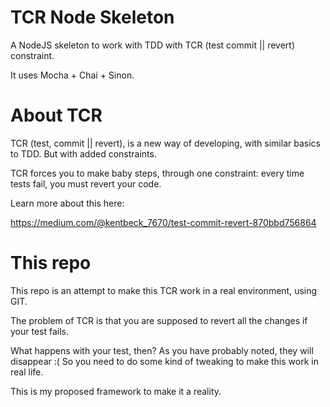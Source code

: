 # TCR Node Skeleton

A NodeJS skeleton to work with TDD with TCR (test commit || revert) constraint.

It uses Mocha + Chai + Sinon.

# About TCR

TCR (test, commit || revert), is a new way of developing, with similar basics to TDD. But with added constraints.

TCR forces you to make baby steps, through one constraint: every time tests fail, you must revert your code.

Learn more about this here:

https://medium.com/@kentbeck_7670/test-commit-revert-870bbd756864

# This repo

This repo is an attempt to make this TCR work in a real environment, using GIT.

The problem of TCR is that you are supposed to revert all the changes if your test fails.

What happens with your test, then? As you have probably noted, they will disappear :(
So you need to do some kind of tweaking to make this work in real life.

This is my proposed framework to make it a reality.

